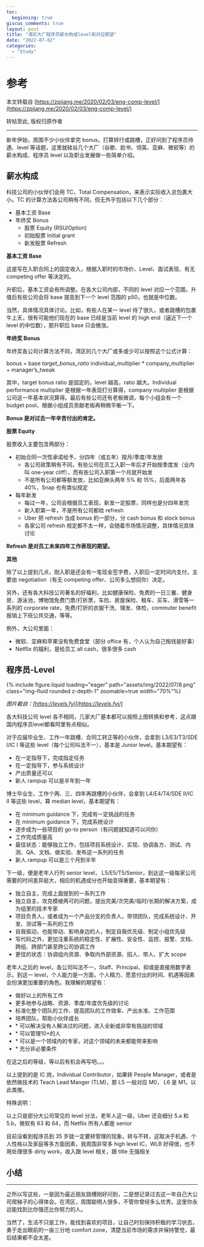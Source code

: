 ```yaml
---
toc:
  beginning: true
giscus_comments: true
layout: post
title: "湾区大厂程序员薪水构成level和对应期望"
date: "2022-07-02"
categories: 
  - "Study"
---
```


# 参考

本文转载自 [https://zpjiang.me/2020/02/03/eng-comp-level/](https://zpjiang.me/2020/02/03/eng-comp-level/)

转帖至此, 版权归原作者

---

新年伊始，周围不少小伙伴拿完 bonus，打算转行或跳槽，正好问到了程序员待遇、level 等话题，这里就硅谷几个大厂（谷歌、脸书、领英、亚麻、微软等）的薪水构成、程序员 level 以及职业发展做一些简单介绍。


## 薪水构成

科技公司的小伙伴们会用 TC，Total Compensation，来表示实际收入总包裹大小。TC 的计算方法各公司稍有不同，但无外乎包括以下几个部分：

- 基本工资 Base
- 年终奖 Bonus
  - 股票 Equity (RSU/Option)
  - 初始股票 Initial grant
  - 新发股票 Refresh


**基本工资 Base**

这是写在入职合同上的固定收入，根据入职时的市场价、Level、面试表现、有无competing offer 等决定的。

升职后，基本工资会有所调整。在各大公司内部，不同的 level 对应一个范围，升值后有些公司会将 base 提高到下一个 level 范围的 p50，也就是中位数。

当然，具体情况具体讨论。比如，有些人在某一 level 待了很久，或者跳槽的包裹牛上天，很有可能他们现在的 base 已经是当前 level 的 high end（逼近下一个 level 的中位数），那升职后 base 只会微涨。

**年终奖 Bonus**

年终奖各公司计算方法不同，湾区的几个大厂或多或少可以按照这个公式计算：

bonus = base *target_bonus_ratio* individual_multiplier * company_multiplier + manager’s_tweak

其中，target bonus ratio 是固定的，level 越高，ratio 越大。Individual performance multiplier 是根据一年表现打分算得，company multiplier 是根据公司这一年基本状况算得。最后有些公司还有老板微调，每个小组会有一个 budget pool，根据小组成员贡献老板再稍微平衡一下。

**Bonus 是对过去一年辛苦付出的肯定。**

**股票 Equity**

股票收入主要包含两部分：

- 初始合同一次性承诺给予，分四年（或五年）按月/季度/年发放
  - 各公司政策稍有不同，有些公司在员工入职一年后才开始按季度发（业内叫 one-year cliff），而有些公司入职第一个月就开始发
  - 不是所有公司都等额发放，比如亚麻头两年 5% 和 15%，后面两年各 40%，Snap 也有类似规定
- 每年新发
  - 每过一年，公司会根据员工表现，新发一定股票，同样也是分四年发完
  - 新入职第一年，不是所有公司都给 refresh
  - Uber 把 refresh 当成 bonus 的一部分，分 cash bonus 和 stock bonus
  - 各家公司 refresh 规定都不太一样，会随着市场情况调整，具体情况具体讨论

**Refresh 是对员工未来四年工作表现的期望。**

**其他**

除了以上提到几点，刚入职是还会有一笔现金签字费，入职后一定时间内支付，主要由 negotiation（有无 competing offer、公司多么想招你）决定。

另外，还有各大科技公司著名的好福利，比如健康保险、免费的一日三餐、健身房、游泳池，博物馆免费门票/打折票，车险、房屋保险、租车、买车、滑雪等一系列的 corporate rate，免费/打折的衣服干洗、理发、体检，commuter benefit 报销上下班公共交通，等等。

例外，大公司里面：

- 微软、亚麻和苹果没有免费食堂（部分 office 有，个人认为自己掏钱是好事）
- Netflix 的福利，是给员工 all cash，很多很多 cash


## 程序员-Level

{% include figure.liquid loading="eager" path="assets/img/2022/07/8.png" class="img-fluid rounded z-depth-1" zoomable=true width="70%"%}

*图片截自：[https://levels.fyi](https://levels.fyi/)*

各大科技公司 level 各不相同，几家大厂基本都可以按照上图转换和参考，这点跟国内程序员level都看阿里有点相似。

对于应届毕业生、工作一年跳槽、合同工转正等的小伙伴，会拿到 L3/E3/T3/SDE I/IC I 等这些 level（每个公司叫法不一），基本是 Junior level，基本期望有：

- 在一定指导下，完成指定任务
- 在一定指导下，参与系统设计
- 产出质量还可以
- 新人 rampup 可以是半年到一年

博士毕业生、工作个两、三、四年再跳槽的小伙伴，会拿到 L4/E4/T4/SDE II/IC II 等这些 level，算 median level，基本期望有：

- 在 minimum guidance 下，完成有一定挑战的任务
- 在 minimum guidance 下，完成系统设计
- 逐步成为一些项目的 go-to person（有问题就知道可以问你）
- 工作完成质量高
- 最佳状态：能够独立工作，包括项目系统设计、实现、协调各方、测试、内测、QA、文档、做实验、发布这一系列的任务
- 新人 rampup 可以是三个月到半年

下一级，便是老年人行列 senior level， L5/E5/T5/Senior，到达这一级每家公司需要的时间差异挺大，相应的机遇成分也开始变得重要，基本期望有：

- 独立自主，完成上面提到的一系列工作
- 独立自主，攻克模棱两可的问题，提出完美/次完美/临时/长期的解决方案，成为组里的技术专家
- 项目负责人，或者成为一个产品分支的负责人，带领团队，完成系统设计、开发、测试等一系列的工作
- 自我驱动，也能带动、影响身边的人，制定自我优先级、制定小组优先级
- 写代码之外，更加注重系统的稳定性、扩展性、安全性、监控、报警、文档、跨组、跨部门甚至跨公司协调工作
- 更佳的状态：协调组内资源、争取内外部资源、招人、带人、扩大 scope

老年人之后的 level，各公司叫法不一，Staff、Principal、抑或是直接用数字表示。到这一 level，个人能力是一方面，个人精力、愿意付出的时间、机遇等因素会扮演更加重要的角色。我理解的期望有：

- 做好以上的所有工作
- 更多地参与战略、资源、季度/年度优先级的讨论
- 标准化整个团队的工作、提高团队的工作效率、产出水准、工作范围
- 培养团队，帮助小伙伴成长
- \* 可以解决没有人解决过的问题，进入全新或非常有挑战的领域
- \* 可以管理10+的人
- \* 可以是一个领域内的专家，对这个领域的未来都能带来影响
- \* 充分非必要条件

在这之后的等级，等以后有机会再写吧。。。

以上提到的是 IC 岗，Individual Contributor，如果转 People Manager，或者是依然做技术的 Teach Lead Manger (TLM)，那 L5 一般对应 M0， L6 是 M1，以此类推。

特殊说明：

以上只是部分大公司常见的 level 分法，老年人这一级，Uber 还会细分 5.a 和 5.b，微软有 63 和 64，而 Netflix 所有人都是 senior

目前没看到程序员到 35 岁就一定要转管理的现象，转与不转，这取决于机遇、个人性格以及家庭等多方面因素，我周围非常多 high level IC，WLB 好得很，也不用处理很多 dirty work，收入跟 level 相关，跟 title 无强相关


## 小结

------

之所以写这些，一是因为最近朋友跳槽刚好问到，二是想记录过去这一年自己大公司爬梯子的心得体会。在湾区，周围聪明人很多，不管你曾经多么优秀，这里你永远能找到比你强还比你努力的人。

当然了，生活不只是工作，能找到喜欢的项目，让自己时刻保持积极的学习状态，勇于走出眼前的一亩三分地 comfort zone，清楚当前市场的需求并保持警觉，最后结果都不会太差。
